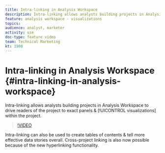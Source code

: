 ```yaml
---
title: Intra-linking in Analysis Workspace
description: Intra-linking allows analysts building projects in Analysis Workspace to drive readers of the project to exact panels and visualizations within the project.
feature: analysis workspace - visualizations
topics: 
audience: analyst, marketer
activity: use
doc-type: feature video
team: Technical Marketing
kt: 1908
---
```


# Intra-linking in Analysis Workspace {#intra-linking-in-analysis-workspace}

Intra-linking allows analysts building projects in Analysis Workspace to drive readers of the project to exact panels & [!UICONTROL visualizations] within the project.

>[!VIDEO](https://video.tv.adobe.com/v/23724/?quality=12)

Intra-linking can also be used to create tables of contents & tell more effective data stories overall. Cross-project linking is also now possible because of the new hyperlinking functionality.
